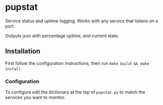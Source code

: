 # pupstat

Service status and uptime logging. Works with any service that listens on a 
port.

Outputs json with percentage uptime, and current state.

## Installation

First follow the configuration instructions, then run `make build && make 
install`.

### Configuration

To configure edit the dictionary at the top of `pupstat.py` to match the
services you want to monitor.


